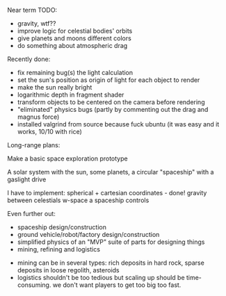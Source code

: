 
Near term TODO:

* gravity, wtf??
* improve logic for celestial bodies' orbits
* give planets and moons different colors
* do something about atmospheric drag


Recently done:

* fix remaining bug(s) the light calculation
* set the sun's position as origin of light for each object to render
* make the sun really bright
* logarithmic depth in fragment shader
* transform objects to be centered on the camera before rendering
* "eliminated" physics bugs (partly by commenting out the drag and magnus force)
* installed valgrind from source because fuck ubuntu (it was easy and it works, 10/10 with rice)


Long-range plans:

Make a basic space exploration prototype

A solar system with the sun, some planets, a circular "spaceship" with a gaslight drive

I have to implement:
spherical + cartesian coordinates - done!
gravity between celestials
w-space
a spaceship
controls

Even further out:

* spaceship design/construction
* ground vehicle/robot/factory design/construction
* simplified physics of an "MVP" suite of parts for designing things
* mining, refining and logistics
 - mining can be in several types: rich deposits in hard rock, sparse deposits in loose regolith, asteroids
 - logistics shouldn't be too tedious but scaling up should be time-consuming. we don't want players to get too big too fast.


